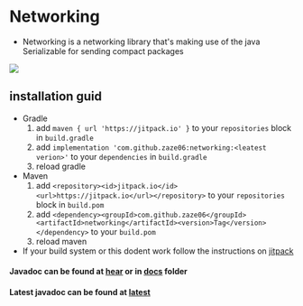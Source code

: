 # Networking

- Networking is a networking library that's making use of the java Serializable for sending compact packages

[![](https://jitpack.io/v/zaze06/networking.svg)](https://jitpack.io/#zaze06/networking)

## installation guid

- Gradle
    1. add `maven { url 'https://jitpack.io' }` to your `repositories` block in `build.gradle`
    2. add `implementation 'com.github.zaze06:networking:<leatest verion>'` to your `dependencies` in `build.gradle`
    3. reload gradle
- Maven
    1. add `<repository><id>jitpack.io</id><url>https://jitpack.io</url></repository>` to your `repositories` block in `build.pom`
    2. add `<dependency><groupId>com.github.zaze06</groupId><artifactId>networking</artifactId><version>Tag</version></dependency>` to your `build.pom`
    3. reload maven
- If your build system or this dodent work follow the instructions on [jitpack](https://jitpack.io/#zaze06/networking)

#### Javadoc can be found at [hear](https://zaze06.github.io/networking/) or in [docs](https://github.com/zaze06/networking/tree/master/docs) folder
#### Latest javadoc can be found at [latest](https://zaze06.github.io/networking/leatest.html)
